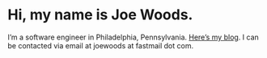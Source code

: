 # Hi, my name is Joe Woods.

I’m a software engineer in Philadelphia, Pennsylvania. [Here’s my blog](https://blog.joewoods.dev).
I can be contacted via email at joewoods at fastmail dot com.
